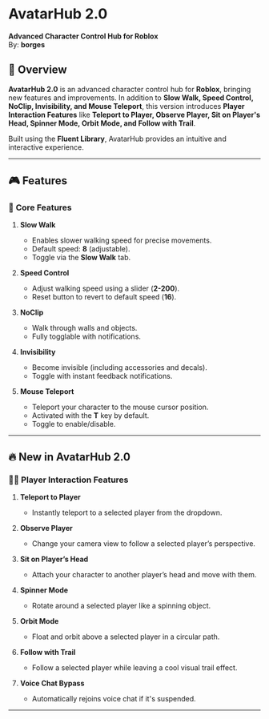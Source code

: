 # AvatarHub 2.0  
**Advanced Character Control Hub for Roblox**  
By: **borges**  

## 🚀 Overview  
**AvatarHub 2.0** is an advanced character control hub for **Roblox**, bringing new features and improvements. In addition to **Slow Walk, Speed Control, NoClip, Invisibility, and Mouse Teleport**, this version introduces **Player Interaction Features** like **Teleport to Player, Observe Player, Sit on Player's Head, Spinner Mode, Orbit Mode, and Follow with Trail**.

Built using the **Fluent Library**, AvatarHub provides an intuitive and interactive experience.

---

## 🎮 Features  

### 🔑 **Core Features**
1. **Slow Walk**  
   - Enables slower walking speed for precise movements.  
   - Default speed: **8** (adjustable).  
   - Toggle via the **Slow Walk** tab.  

2. **Speed Control**  
   - Adjust walking speed using a slider (**2-200**).  
   - Reset button to revert to default speed (**16**).  

3. **NoClip**  
   - Walk through walls and objects.  
   - Fully togglable with notifications.  

4. **Invisibility**  
   - Become invisible (including accessories and decals).  
   - Toggle with instant feedback notifications.  

5. **Mouse Teleport**  
   - Teleport your character to the mouse cursor position.  
   - Activated with the **T** key by default.  
   - Toggle to enable/disable.  

---

## 🔥 **New in AvatarHub 2.0**
### 🏃‍♂️ **Player Interaction Features**
1. **Teleport to Player**  
   - Instantly teleport to a selected player from the dropdown.  

2. **Observe Player**  
   - Change your camera view to follow a selected player’s perspective.  

3. **Sit on Player’s Head**  
   - Attach your character to another player’s head and move with them.  

4. **Spinner Mode**  
   - Rotate around a selected player like a spinning object.  

5. **Orbit Mode**  
   - Float and orbit above a selected player in a circular path.  

6. **Follow with Trail**  
   - Follow a selected player while leaving a cool visual trail effect.  

7. **Voice Chat Bypass**  
   - Automatically rejoins voice chat if it's suspended.  

---
